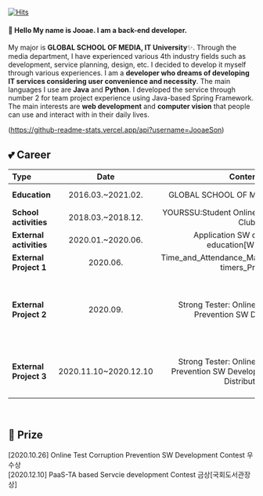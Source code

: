 
<!--
**JooaeSon/JooaeSon** is a ✨ _special_ ✨ repository because its `README.md` (this file) appears on your GitHub profile.

Here are some ideas to get you started:

- 🔭 I’m currently working on ...
- 🌱 I’m currently learning ...
- 👯 I’m looking to collaborate on ...
- 🤔 I’m looking for help with ...
- 💬 Ask me about ...
- 📫 How to reach me: ...
- 😄 Pronouns: ...
- ⚡ Fun fact: ...
-->

[![Hits](https://hits.seeyoufarm.com/api/count/incr/badge.svg?url=https%3A%2F%2Fgithub.com%2Fgjbae1212%2Fhit-counter&count_bg=%23D2B6F1&title_bg=%23555555&icon=apacheairflow.svg&icon_color=%23E7E7E7&title=Hits&edge_flat=false)](https://hits.seeyoufarm.com)
</br>


#### 👋 Hello My name is Jooae. I am a back-end developer.

My major is <b>GLOBAL SCHOOL OF MEDIA, IT University</b>✨. Through the media department, I have experienced various 4th industry fields such as development, service planning, design, etc. I decided to develop it myself through various experiences. I am a <b>developer who dreams of developing IT services considering user convenience and necessity</b>. The main languages I use are <b>Java</b> and <b>Python</b>. I developed the service through number 2 for team project experience using Java-based Spring Framework. The main interests are <b>web development</b> and <b>computer vision</b> that people can use and interact with in their daily lives.
</br>

(https://github-readme-stats.vercel.app/api?username=JooaeSon)

## 💕 Career
| **Type** | **Date** | **Contents** | **Organization** |
|:----------|:--------:|:------------:|:-----------------:|
| **Education** |2016.03.~2021.02. |GLOBAL SCHOOL OF MEDIA, IT University| **Soongsil University** |
| **School activities** |2018.03.~2018.12.|YOURSSU:Student Online Community Service Club|**Soongsil University**|
| **External activities** |2020.01.~2020.06.|Application SW development education[WEB_DEV]|**Suburban institutions**|
| **External Project 1** |2020.06.|Time_and_Attendance_Management_for_part-timers_Project|**Suburban institutions**|
| **External Project 2** |2020.09.|Strong Tester: Online Test Corruption Prevention SW Development|**Soongsil University Spartan Software Education Institute Contest**|
| **External Project 3** |2020.11.10~2020.12.10|Strong Tester: Online Test Corruption Prevention SW Development[Update and Distribution]|**PaaS-TA based Servcie development Contest**|
</br>

## 👑 Prize
  [2020.10.26] Online Test Corruption Prevention SW Development Contest 우수상</br>
  [2020.12.10] PaaS-TA based Servcie development Contest 금상[국회도서관장상]</br>

</br>


